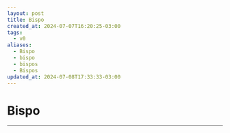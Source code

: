 ```yaml
---
layout: post
title: Bispo
created_at: 2024-07-07T16:20:25-03:00
tags:
  - v0
aliases:
  - Bispo
  - bispo
  - bispos
  - Bispos
updated_at: 2024-07-08T17:33:33-03:00
---
```

# Bispo
----


